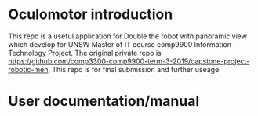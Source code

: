 # Oculomotor introduction
This repo is a useful application for Double the robot with panoramic view which develop for UNSW Master of IT course comp9900 Information Technology Project. The original private repo is https://github.com/comp3300-comp9900-term-3-2019/capstone-project-robotic-men. This repo is for final submission and further useage.

# User documentation/manual
